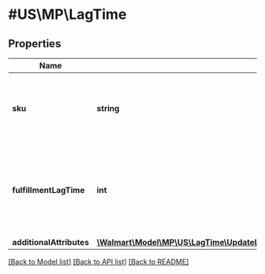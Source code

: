 # #US\MP\LagTime

## Properties

Name | Type | Description | Notes
------------ | ------------- | ------------- | -------------
**sku** | **string** | A seller-provided Product ID. Response will have decoded value. |
**fulfillmentLagTime** | **int** | The number of days between when the item is ordered and when it is shipped | [optional]
**additionalAttributes** | [**\Walmart\Model\MP\US\LagTime\UpdateLagTimeBulkRequestLagTimeInnerAdditionalAttributesInner[]**](UpdateLagTimeBulkRequestLagTimeInnerAdditionalAttributesInner.md) |  | [optional]


[[Back to Model list]](../) [[Back to API list]](../../Api/US/MP) [[Back to README]](../../README.md)

